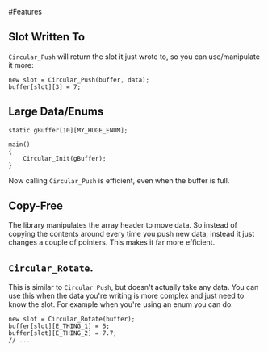 #Features

## Slot Written To

`Circular_Push` will return the slot it just wrote to, so you can use/manipulate it more:

```pawn
new slot = Circular_Push(buffer, data);
buffer[slot][3] = 7;
```

## Large Data/Enums

```pawn
static gBuffer[10][MY_HUGE_ENUM];

main()
{
	Circular_Init(gBuffer);
}
```

Now calling `Circular_Push` is efficient, even when the buffer is full.

## Copy-Free

The library manipulates the array header to move data.  So instead of copying the contents around
every time you push new data, instead it just changes a couple of pointers.  This makes it far more
efficient.

## `Circular_Rotate`.

This is similar to `Circular_Push`, but doesn't actually take any data.  You can use this when the
data you're writing is more complex and just need to know the slot.  For example when you're using
an enum you can do:

```pawn
new slot = Circular_Rotate(buffer);
buffer[slot][E_THING_1] = 5;
buffer[slot][E_THING_2] = 7.7;
// ...
```

